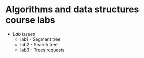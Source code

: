 # Algorithms and data structures course labs

* *Lab issues*
	* lab1 - Segment tree
	* lab2 - Search tree
	* lab3 - Trees requests